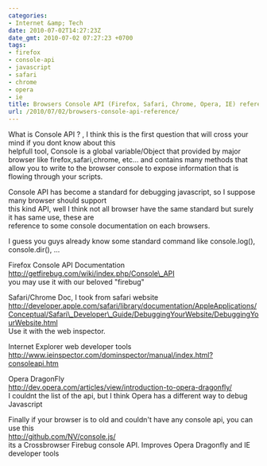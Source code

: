 ```yaml
---
categories:
- Internet &amp; Tech
date: 2010-07-02T14:27:23Z
date_gmt: 2010-07-02 07:27:23 +0700
tags:
- firefox
- console-api
- javascript
- safari
- chrome
- opera
- ie
title: Browsers Console API (Firefox, Safari, Chrome, Opera, IE) reference
url: /2010/07/02/browsers-console-api-reference/
---
```


What is Console API ? , I think this is the first question that will cross your mind if you dont know about this  
 helpfull tool, Console is a global variable/Object that provided by major browser like firefox,safari,chrome, etc... and contains many methods that allow you to write to the browser console to expose information that is flowing through your scripts.

Console API has become a standard for debugging javascript, so I suppose many browser should support  
 this kind API, well I think not all browser have the same standard but surely it has same use, these are  
 reference to some console documentation on each browsers.

I guess you guys already know some standard command like console.log(), console.dir(), ...

Firefox Console API Documentation  
 http://getfirebug.com/wiki/index.php/Console\_API  
 you may use it with our beloved "firebug"

Safari/Chrome Doc, I took from safari website  
 http://developer.apple.com/safari/library/documentation/AppleApplications/Conceptual/Safari\_Developer\_Guide/DebuggingYourWebsite/DebuggingYourWebsite.html  
 Use it with the web inspector.

Internet Explorer web developer tools  
 http://www.ieinspector.com/dominspector/manual/index.html?consoleapi.htm

Opera DragonFly  
 http://dev.opera.com/articles/view/introduction-to-opera-dragonfly/  
 I couldnt the list of the api, but I think Opera has a different way to debug Javascript

Finally if your browser is to old and couldn't have any console api, you can use this  
 http://github.com/NV/console.js/  
 its a Crossbrowser Firebug console API. Improves Opera Dragonfly and IE developer tools
